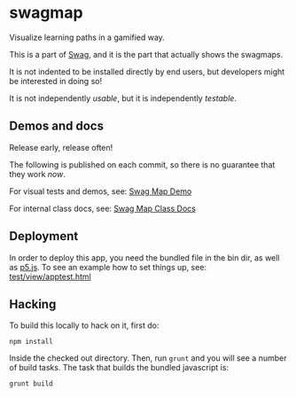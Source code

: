 swagmap
=======

Visualize learning paths in a gamified way.

This is a part of [Swag](https://github.com/tunapanda/swag), and it is the part that actually shows the swagmaps.

It is not indented to be installed directly by end users, but developers might be interested in doing so!

It is not independently _usable_, but it is independently _testable_.

Demos and docs
--------------

Release early, release often!

The following is published on each commit, so there is no guarantee that they work _now_.

For visual tests and demos, see: [Swag Map Demo](http://limikael.altervista.org/swagmapdemo/)

For internal class docs, see: [Swag Map Class Docs](http://limikael.altervista.org/swagmapdoc/)

Deployment
----------

In order to deploy this app, you need the bundled file in the bin dir, as well as [p5.js](http://p5js.org/). To see an example how to set things up, see: [test/view/apptest.html](https://github.com/tunapanda/swagmap/blob/master/test/view/apptest.html)

Hacking
-------

To build this locally to hack on it, first do:

````
npm install
````

Inside the checked out directory. Then, run `grunt` and you will see a number of build tasks. The task that builds the bundled javascript is:

````
grunt build
````
